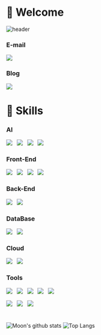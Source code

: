 # 👋 Welcome 

![header](https://capsule-render.vercel.app/api?type=transparent&color=gradient&height=250&section=header&text=Moon&fontSize=90)


### E-mail 
<p>
  <a href="mailto:didansrl12397@gmail.com" target="_blank">
    <img src="https://img.shields.io/badge/didansrl12397@gmail.com-red?style=for-the-badge&logo=gmail&logoColor=white"/>
  </a>
</p>

### Blog

<p>
  <a href="https://caramelbottle.tistory.com/" target="_blank">
    <img src="https://img.shields.io/badge/Tistory-FDB5B5?style=for-the-badge&logo=tistory&logoColor=black"/>
  </a>
</p>


# 🎸 Skills

### AI
<p>
  <img src="https://img.shields.io/badge/PyTorch-EE4C2C?style=flat&logo=pytorch&logoColor=white"/>&nbsp;&nbsp;
  <img src="https://img.shields.io/badge/Scikit Learn-F7931E?style=flat&logo=scikitlearn&logoColor=white"/>&nbsp;&nbsp;
  <img src="https://img.shields.io/badge/OpenCV-5C3EE8?style=flat&logo=opencv&logoColor=white"/>&nbsp;&nbsp;
  <img src="https://img.shields.io/badge/YOLO-00FFFF?style=flat&logo=yolo&logoColor=white"/>&nbsp;&nbsp;
  
</p>


### Front-End
<p>
  <img src="https://img.shields.io/badge/HTML5-E34F26?style=flat&logo=html5&logoColor=white"/>&nbsp;&nbsp;
    <img src="https://img.shields.io/badge/CSS3-1572B6?style=flat&logo=css3&logoColor=white"/>&nbsp;&nbsp;
  <img src="https://img.shields.io/badge/JavaScript-gray?style=flat&logo=JavaScript&logoColor=F7DF1E"/>&nbsp;&nbsp;
  <img src="https://img.shields.io/badge/React-wheat?style=flat&logo=react&logoColor=61DAFB"/>&nbsp;&nbsp;
</p>

### Back-End
<p>
    <img src="https://img.shields.io/badge/Node.js-c2c5c5?style=flat&logo=Node.js&logoColor=339933"/>&nbsp;&nbsp;
  <img src="https://img.shields.io/badge/FastAPI-009688?style=flat&logo=fastapi&logoColor=4479A1"/>&nbsp;&nbsp;
    
</p>

### DataBase
<p>
    <img src="https://img.shields.io/badge/MySQL-f1d8d9?style=flat&logo=MySQL&logoColor=4479A1"/>&nbsp;&nbsp;
    <img src="https://img.shields.io/badge/MongoDB-47A248?style=flat&logo=MongoDB&logoColor=white"/>
</p>

### Cloud
<p>
    <img src="https://img.shields.io/badge/AWS ECS-purple?style=flat&logo=amazonecs&logoColor=4479A1"/>&nbsp;&nbsp;
    <img src="https://img.shields.io/badge/AWS S3-green?style=flat&logo=amazons3&logoColor=white"/>
</p>

### Tools
<p>
  <img src="https://img.shields.io/badge/Notion-b4f5bd?style=flat&logo=Notion&logoColor=black"/>&nbsp;&nbsp;
    <img src="https://img.shields.io/badge/GitHub-gray?style=flat&logo=GitHub&logoColor=black"/>&nbsp;&nbsp;
  <img src="https://img.shields.io/badge/Git-blue?style=flat&logo=Git&logoColor=F05032"/>&nbsp;&nbsp;
    <img src="https://img.shields.io/badge/Slack-4A154B?style=flat&logo=Slack&logoColor=white"/>&nbsp;&nbsp;
  <img src="https://img.shields.io/badge/Discord-5865F2?style=flat&logo=Discord&logoColor=white"/>
</p>

<p>
  <img src="https://img.shields.io/badge/pyCharm-000000?style=flat&logo=pycharm&logoColor=white"/>&nbsp;&nbsp;
  <img src="https://img.shields.io/badge/jupyter-F37626?style=flat&logo=jupyter&logoColor=white"/>&nbsp;&nbsp;
  <img src="https://img.shields.io/badge/VScode-007ACC?style=flat&logo=visualstudiocode&logoColor=white"/>&nbsp;&nbsp;
</p>

#

![Moon's github stats](https://github-readme-stats.vercel.app/api?username=moon-123&show_icons=true&theme=tokyonight)
![Top Langs](https://github-readme-stats.vercel.app/api/top-langs/?username=moon-123&layout=compact&theme=tokyonight)
